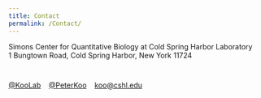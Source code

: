 ```yaml
---
title: Contact
permalink: /Contact/
---
```


<div class="col6 center">
 <span style="display: block; margin-bottom: 1em"></span>
      Simons Center for Quantitative Biology at Cold Spring Harbor Laboratory<br>
      1 Bungtown Road, Cold Spring Harbor, New York 11724
 <span style="display: block; margin-bottom: 3em"></span>
		<a href="https://github.com/koo-lab"><i class="fa fa-github"></i> @KooLab</a>&nbsp;&nbsp;&nbsp;
      <a href="https://twitter.com/pkoo562"><i class="fa fa-twitter"></i> @PeterKoo</a>&nbsp;&nbsp;&nbsp;
      <a href="mailto:koo@cshl.edu"><i class="fa fa-envelope-o"></i> koo@cshl.edu</a>
</div>
